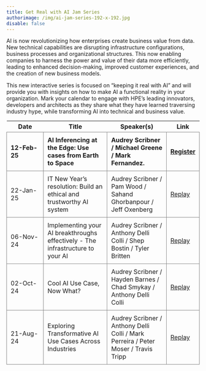 ```yaml
---
title: Get Real with AI Jam Series
authorimage: /img/ai-jam-series-192-x-192.jpg
disable: false
---
```

AI is now revolutionizing how enterprises create business value from data. New technical capabilities are disrupting infrastructure configurations, business processes and organizational structures. This now enabling companies to harness the power and value of their data more efficiently, leading to enhanced decision-making, improved customer experiences, and the creation of new business models.

This new interactive series is focused on “keeping it real with AI” and will provide you with insights on how to make AI a functional reality in your organization. Mark your calendar to engage with HPE’s leading innovators, developers and architects as they share what they have learned traversing industry hype, while transforming AI into technical and business value.  

<style>
table {
    display: block;
    width: 100%;
    width: max-content;
    max-width: 100%;
    overflow: auto;
     -webkit-box-shadow: none;
    -moz-box-shadow: none;
    box-shadow: none;
}
td {
   -webkit-box-shadow: none;
    -moz-box-shadow: none;
    box-shadow: none;
    border:1px solid grey;
    text-align: left !important;
    padding: 10px !important;
}
thead tr:first-child td {
  -webkit-box-shadow: none;
  -moz-box-shadow: none;
  box-shadow: none;
  border:1px solid grey;
  text-align: center !important;
  padding: 20px !important;
  font-weight: bold !important;
}
</style>

| &nbsp;&nbsp;&nbsp;&nbsp;&nbsp;Date&nbsp;&nbsp;&nbsp;&nbsp;&nbsp; | Title                                                                          | Speaker(s)                                                                         | Link                                                                                                  |
| ---------------------------------------------------------------- | ------------------------------------------------------------------------------ | ---------------------------------------------------------------------------------- | ----------------------------------------------------------------------------------------------------- |
| **12-Feb-25**                                                    | **AI Inferencing at the Edge: Use cases from Earth to Space**                  | **Audrey Scribner / Michael Greene / Mark Fernandez.**                             | **[Register](https://hpe.zoom.us/webinar/register/9317380809075/WN_lpmgpO3XSZKpE0cPyX284A)**          |
| 22-Jan-25                                                        | IT New Year’s resolution: Build an ethical and trustworthy AI system           | Audrey Scribner / Pam Wood / Sahand Ghorbanpour / Jeff Oxenberg                    | [Replay](https://www.youtube.com/watch?v=S9SfJIUgIx4&list=PLtS6YX0YOX4f5TyRI7jUdjm7D9H4laNlF&index=1) |
| 06-Nov-24                                                        | Implementing your AI breakthroughs effectively - The infrastructure to your AI | Audrey Scribner / Anthony Delli Colli / Shep Bostin / Tyler Britten                | [Replay](https://www.youtube.com/watch?v=7pGOYlA5eyI&list=PLtS6YX0YOX4f5TyRI7jUdjm7D9H4laNlF)         |
| 02-Oct-24                                                        | Cool AI Use Case, Now What?                                                    | Audrey Scribner / Hayden Barnes / Chad Smykay / Anthony Delli Colli                | [Replay](https://www.youtube.com/watch?v=gxpcBISePhE&list=PLtS6YX0YOX4f5TyRI7jUdjm7D9H4laNlF)         |
| 21-Aug-24                                                        | Exploring Transformative AI Use Cases Across Industries                        | Audrey Scribner / Anthony Delli Colli / Mark Perreira / Peter Moser / Travis Tripp | [Replay](https://www.youtube.com/watch?v=XEJqcdWj790&list=PLtS6YX0YOX4f5TyRI7jUdjm7D9H4laNlF)         |
